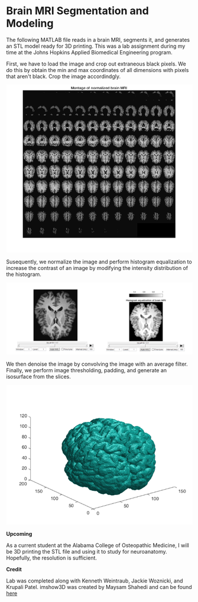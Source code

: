 # Brain MRI Segmentation and Modeling
The following MATLAB file reads in a brain MRI, segments it, and generates an STL model ready for 3D printing. This was a lab assignment during my time at the Johns Hopkins Applied Biomedical Engineering program. 

First, we have to load the image and crop out extraneous black pixels. We do this by obtain the min and max coordinates of all dimensions with pixels that aren't black. Crop the image accordindgly. 

![](https://raw.githubusercontent.com/aznxed/brain-mri-segmentation/master/img/Montage%20of%20Normalized%20Brain%20MRI.png)

Susequently, we normalize the image and perform histogram equalization to increase the contrast of an image by modifying the intensity distribution of the histogram.

![](https://raw.githubusercontent.com/aznxed/brain-mri-segmentation/master/img/Histogram%20Equalized%20Brain%20MRI.png)

We then denoise the image by convolving the image with an average filter. Finally, we perform image thresholding, padding, and generate an isosurface from the slices. 

![](https://raw.githubusercontent.com/aznxed/brain-mri-segmentation/master/img/Brain%20Isosurface.png)

**Upcoming**

As a current student at the Alabama College of Osteopathic Medicine, I will be 3D printing the STL file and using it to study for neuroanatomy. Hopefully, the resolution is sufficient. 

**Credit**

Lab was completed along with Kenneth Weintraub, Jackie Woznicki, and Krupali Patel. 
imshow3D was created by Maysam Shahedi and can be found [here](https://www.mathworks.com/matlabcentral/fileexchange/41334-imshow3d)
